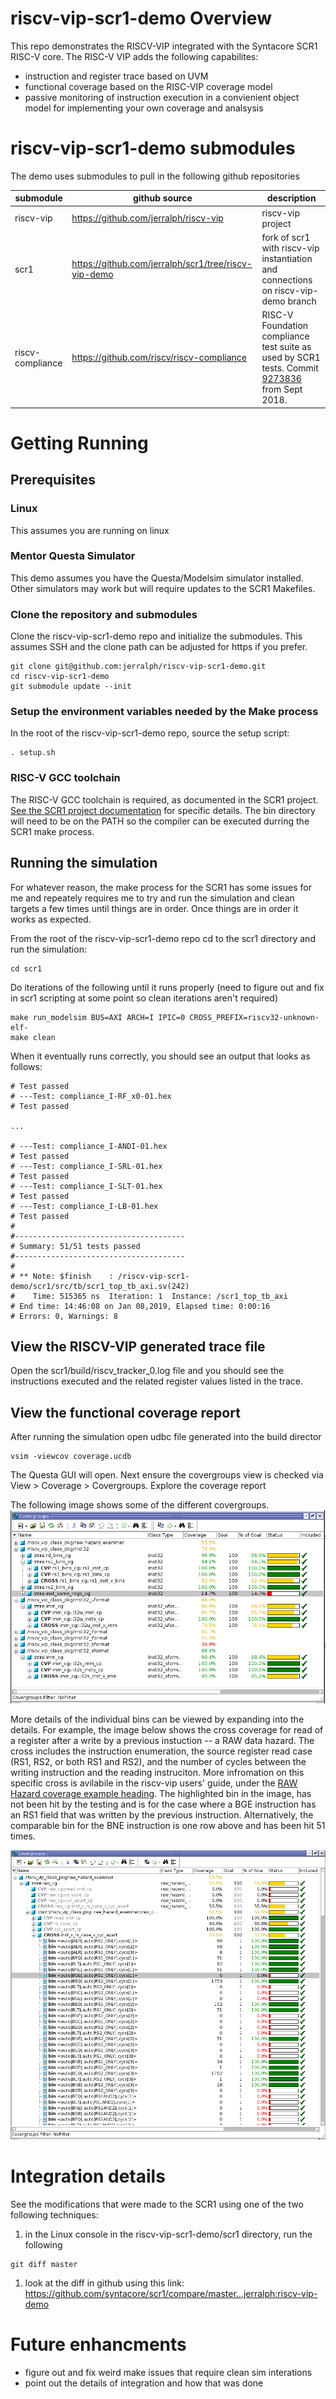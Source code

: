 # riscv-vip-scr1-demo Overview
This repo demonstrates the RISCV-VIP integrated with the Syntacore SCR1 RISC-V core.  The RISC-V VIP adds the following capabilites:
 * instruction and register trace based on UVM
 * functional coverage based on the RISC-VIP coverage model
 * passive monitoring of instruction execution in a convienient object model for implementing your own coverage and analsysis


# riscv-vip-scr1-demo submodules
The demo uses submodules to pull in the following github repositories

submodule | github source | description
--------- | ------------- | -----------
riscv-vip | https://github.com/jerralph/riscv-vip | riscv-vip project
scr1      | https://github.com/jerralph/scr1/tree/riscv-vip-demo | fork of scr1 with riscv-vip instantiation and connections on riscv-vip-demo branch
riscv-compliance | https://github.com/riscv/riscv-compliance | RISC-V Foundation compliance test suite as used by SCR1 tests.  Commit [9273836](https://github.com/riscv/riscv-compliance/commit/9273836251cc53069f9cc48543fa9c1417e98cb7) from Sept 2018.

# Getting Running

## Prerequisites

### Linux
This assumes you are running on linux

### Mentor Questa Simulator
This demo assumes you have the Questa/Modelsim simulator installed.  Other simulators may work but will require updates to the SCR1 Makefiles. 

### Clone the repository and submodules
Clone the riscv-vip-scr1-demo repo and initialize the submodules.  This assumes SSH and the clone path can be adjusted for https if you prefer. 
```
git clone git@github.com:jerralph/riscv-vip-scr1-demo.git
cd riscv-vip-scr1-demo
git submodule update --init
```

### Setup the environment variables needed by the Make process
In the root of the riscv-vip-scr1-demo repo, source the setup script:
```
. setup.sh
```

### RISC-V GCC toolchain
The RISC-V GCC toolchain is required, as documented in the SCR1 project.  [See the SCR1 project documentation](https://github.com/jerralph/scr1/tree/riscv-vip-demo#prerequisites) for specific details.  The bin directory will need to be on the PATH so the compiler can be executed durring the SCR1 make process.

## Running the simulation
For whatever reason, the make process for the SCR1 has some issues for me and repeately requires me to try and run the simulation and clean targets a few times until things are in order.  Once things are in order it works as expected.

From the root of the riscv-vip-scr1-demo repo cd to the scr1 directory and run the simulation:
```
cd scr1
```

Do iterations of the following until it runs properly (need to figure out and fix in scr1 scripting at some point so clean iterations aren't required)
```
make run_modelsim BUS=AXI ARCH=I IPIC=0 CROSS_PREFIX=riscv32-unknown-elf-
make clean
```

When it eventually runs correctly, you should see an output that looks as follows:

```
# Test passed
# ---Test: compliance_I-RF_x0-01.hex
# Test passed

...

# ---Test: compliance_I-ANDI-01.hex
# Test passed
# ---Test: compliance_I-SRL-01.hex
# Test passed
# ---Test: compliance_I-SLT-01.hex
# Test passed
# ---Test: compliance_I-LB-01.hex
# Test passed
# 
#--------------------------------------
# Summary: 51/51 tests passed
#--------------------------------------
# 
# ** Note: $finish    : /riscv-vip-scr1-demo/scr1/src/tb/scr1_top_tb_axi.sv(242)
#    Time: 515365 ns  Iteration: 1  Instance: /scr1_top_tb_axi
# End time: 14:46:08 on Jan 08,2019, Elapsed time: 0:00:16
# Errors: 0, Warnings: 8
```

## View the RISCV-VIP generated trace file

Open the scr1/build/riscv_tracker_0.log file and you should see the instructions executed and the related register values listed in the trace. 

## View the functional coverage report

After running the simulation open udbc file generated into the build director
```
vsim -viewcov coverage.ucdb
```

The Questa GUI will open.  Next ensure the covergroups view is checked via View > Coverage > Covergroups.
Explore the coverage report

The following image shows some of the different covergroups.
![riscv-vip covergroups](doc/img/scr1-cov0.png)

More details of the individual bins can be viewed by expanding into the details.  For example, the image below shows the cross coverage for read of a register after a write by a previous instuction -- a RAW data hazard.  The cross includes the instruction enumeration, the source register read case (RS1, RS2, or both RS1 and RS2), and the number of cycles between the writing instruction and the reading instruciton. More infromation on this specific cross is avilabile in the riscv-vip users' guide, under the [RAW Hazard coverage example heading](https://jerralph.github.io/riscv-vip/doc/index.html#h.j1blccquh4o5). The highlighted bin in the image, has not been hit by the testing and is for the case where a BGE instruction has an RS1 field that was written by the previous instruction.  Alternatively, the comparable bin for the BNE instruction is one row above and has been hit 51 times. 

![riscv-vip read-after-write covergroups](doc/img/scr1-cov-raw.png)

# Integration details
See the modifications that were made to the SCR1 using one of the two following techniques:
 1. in the Linux console in the riscv-vip-scr1-demo/scr1 directory, run the following
 ```
 git diff master
 ```
 1. look at the diff in github using this link: https://github.com/syntacore/scr1/compare/master...jerralph:riscv-vip-demo

# Future enhancments
 * figure out and fix weird make issues that require clean sim interations
 * point out the details of integration and how that was done
 
